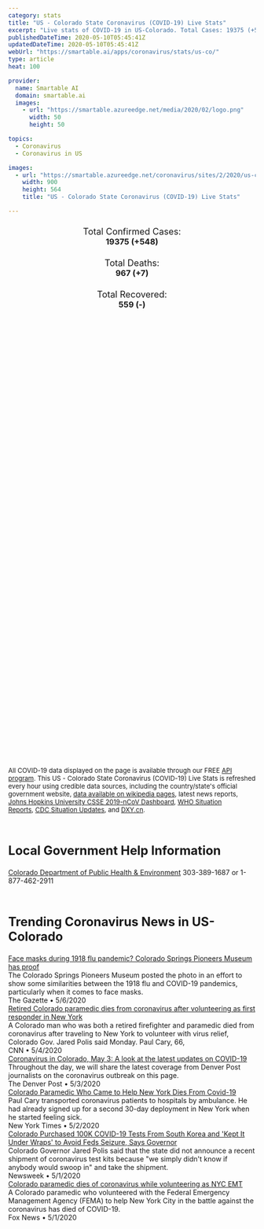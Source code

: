 ```yaml
---
category: stats
title: "US - Colorado State Coronavirus (COVID-19) Live Stats"
excerpt: "Live stats of COVID-19 in US-Colorado. Total Cases: 19375 (+548), Deaths: 967 (+7), Recoveries: 559(-)."
publishedDateTime: 2020-05-10T05:45:41Z
updatedDateTime: 2020-05-10T05:45:41Z
webUrl: "https://smartable.ai/apps/coronavirus/stats/us-co/"
type: article
heat: 100

provider:
  name: Smartable AI
  domain: smartable.ai
  images:
    - url: "https://smartable.azureedge.net/media/2020/02/logo.png"
      width: 50
      height: 50

topics:
  - Coronavirus
  - Coronavirus in US

images:
  - url: "https://smartable.azureedge.net/coronavirus/sites/2/2020/us-co.jpg"
    width: 900
    height: 564
    title: "US - Colorado State Coronavirus (COVID-19) Live Stats"

---
```

<div class="total-stats" style="text-align: center;">
    <h3>
	    <div style="font-size: 18px; font-weight: 400;">Total Confirmed Cases:</div>
	    19375 (<span class='red'>+548</span>)
    </h3>
    <h3>
	    <div style="font-size: 18px; font-weight: 400;">Total Deaths:</div>
	    967 (<span class='red'>+7</span>)
    </h3>
    <h3>
	    <div style="font-size: 18px; font-weight: 400;">Total Recovered:</div>
	    559 (-)
    </h3>
</div>

<script type="text/javascript" src="https://www.gstatic.com/charts/loader.js"></script>

<div id="time_series_chart" style="width: 100%; height: 400px;"></div>
<script type="text/javascript">
  google.charts.load('current', {'packages':['corechart']});
  google.charts.setOnLoadCallback(drawChart);
  function drawChart() {
    var data = google.visualization.arrayToDataTable([
      ['Date', 'Total Cases', 'Total Deaths', 'Total Recovered'],
      ['1/22/2020', 0, 0, 0],['1/23/2020', 0, 0, 0],['1/24/2020', 0, 0, 0],['1/25/2020', 0, 0, 0],['1/26/2020', 0, 0, 0],['1/27/2020', 0, 0, 0],['1/28/2020', 0, 0, 0],['1/29/2020', 0, 0, 0],['1/30/2020', 0, 0, 0],['1/31/2020', 0, 0, 0],['2/1/2020', 0, 0, 0],['2/2/2020', 0, 0, 0],['2/3/2020', 0, 0, 0],['2/4/2020', 0, 0, 0],['2/5/2020', 0, 0, 0],['2/6/2020', 0, 0, 0],['2/7/2020', 0, 0, 0],['2/8/2020', 0, 0, 0],['2/9/2020', 0, 0, 0],['2/10/2020', 0, 0, 0],['2/11/2020', 0, 0, 0],['2/12/2020', 0, 0, 0],['2/13/2020', 0, 0, 0],['2/14/2020', 0, 0, 0],['2/15/2020', 0, 0, 0],['2/16/2020', 0, 0, 0],['2/17/2020', 0, 0, 0],['2/18/2020', 0, 0, 0],['2/19/2020', 0, 0, 0],['2/20/2020', 0, 0, 0],['2/21/2020', 0, 0, 0],['2/22/2020', 0, 0, 0],['2/23/2020', 0, 0, 0],['2/24/2020', 0, 0, 0],['2/25/2020', 0, 0, 0],['2/26/2020', 0, 0, 0],['2/27/2020', 0, 0, 0],['2/28/2020', 0, 0, 0],['2/29/2020', 0, 0, 0],['3/1/2020', 0, 0, 0],['3/2/2020', 0, 0, 0],['3/3/2020', 0, 0, 0],['3/4/2020', 0, 0, 0],['3/5/2020', 0, 0, 0],['3/6/2020', 3, 0, 0],['3/7/2020', 7, 0, 0],['3/8/2020', 7, 0, 0],['3/9/2020', 7, 0, 0],['3/10/2020', 14, 0, 0],['3/11/2020', 27, 0, 0],['3/12/2020', 50, 0, 0],['3/13/2020', 76, 1, 0],['3/14/2020', 100, 1, 0],['3/15/2020', 133, 1, 0],['3/16/2020', 133, 1, 0],['3/17/2020', 185, 2, 0],['3/18/2020', 221, 2, 0],['3/19/2020', 277, 4, 0],['3/20/2020', 363, 4, 0],['3/21/2020', 476, 6, 0],['3/22/2020', 595, 7, 0],['3/23/2020', 723, 7, 0],['3/24/2020', 912, 11, 0],['3/25/2020', 1087, 20, 0],['3/26/2020', 1430, 19, 0],['3/27/2020', 1740, 31, 0],['3/28/2020', 2063, 44, 0],['3/29/2020', 2308, 47, 0],['3/30/2020', 2627, 51, 0],['3/31/2020', 2968, 69, 0],['4/1/2020', 3330, 80, 0],['4/2/2020', 3728, 97, 0],['4/3/2020', 4173, 111, 0],['4/4/2020', 4565, 126, 0],['4/5/2020', 4950, 140, 0],['4/6/2020', 5183, 150, 0],['4/7/2020', 5429, 179, 0],['4/8/2020', 5655, 193, 0],['4/9/2020', 6202, 226, 0],['4/10/2020', 6513, 250, 0],['4/11/2020', 6893, 274, 108],['4/12/2020', 7307, 289, 112],['4/13/2020', 7696, 306, 116],['4/14/2020', 7954, 327, 498],['4/15/2020', 8284, 354, 510],['4/16/2020', 8679, 372, 510],['4/17/2020', 9051, 389, 510],['4/18/2020', 9444, 411, 529],['4/19/2020', 9734, 420, 559],['4/20/2020', 10116, 447, 559],['4/21/2020', 10460, 484, 559],['4/22/2020', 10891, 506, 559],['4/23/2020', 11274, 550, 559],['4/24/2020', 12082, 550, 559],['4/25/2020', 12968, 680, 559],['4/26/2020', 13441, 684, 559],['4/27/2020', 13879, 708, 559],['4/28/2020', 14316, 737, 559],['4/29/2020', 14758, 767, 559],['4/30/2020', 15284, 777, 559],['5/1/2020', 15748, 800, 559],['5/2/2020', 16225, 832, 559],['5/3/2020', 16635, 842, 559],['5/4/2020', 16936, 854, 559],['5/5/2020', 17364, 903, 559],['5/6/2020', 17830, 921, 559],['5/7/2020', 18371, 944, 559],['5/8/2020', 18827, 960, 559],['5/9/2020', 19375, 967, 559],
    ]);
    var options = {
      curveType: 'none',
      chartArea: {'width': '80%', 'height': '80%'},
      legend: { position: 'top' },
      lineWidth: 5,
      colors: ['#f60109', '#444444', '#81B71F']
    };
    var chart = new google.visualization.LineChart(document.getElementById('time_series_chart'));
    chart.draw(data, options);
  }
</script>

<div id="geo_chart" style="width: 100%; height: 500px;"></div>
<script type="text/javascript">
  google.charts.load('current', {
    'packages':['geochart'],
    'mapsApiKey': 'AIzaSyDk1HhVhLaveyKrUhhHZ5YwzIpEcbdal6U'
  });
  google.charts.setOnLoadCallback(drawRegionsMap);
  function drawRegionsMap() {
    var data = google.visualization.arrayToDataTable([
      ['LATITUDE', 'LONGITUDE', 'DESCRIPTION', 'Total Cases', 'Total Deaths'],
      [39.7392, -104.9903, "Denver", 4001, 205],[39.7084, -104.7274, "Adams", 2205, 81],[39.6203, -104.3326, "Arapahoe", 3228, 177],[37.4767, -105.8396, "Alamosa", 25, 2],[40.8691, -104.2259, "Weld", 2120, 113],[37.3861, -102.2801, "Baca", 12, 0],[39.58, -105.2663, "Jefferson", 1627, 94],[40.0726, -105.5136, "Boulder", 757, 50],[38.9108, -104.4723, "El Paso", 1109, 78],[39.9541, -105.0527, "Broomfield", 195, 17],[39.6553, -106.8287, "Eagle", 558, 7],[38.5524, -106.0085, "Chaffee", 68, 16],[39.7241, -105.4306, "Clear Creek", 14, 1],[39.2587, -104.9389, "Douglas", 591, 28],[37.2086, -105.5667, "Costilla", 3, 0],[40.6956, -105.5943, "Larimer", 444, 19],[38.2209, -103.7567, "Crowley", 39, 1],[40.3134, -103.8023, "Morgan", 485, 22],[38.7053, -107.61, "Delta", 54, 1],[40.6818, -102.8395, "Logan", 389, 2],[38.5458, -106.9253, "Gunnison", 173, 6],[38.2351, -104.3434, "Pueblo", 176, 12],[39.2189, -104.5403, "Elbert", 39, 1],[39.5912, -106.064, "Summit", 162, 1],[38.362, -105.1417, "Fremont", 23, 0],[38.6084, -107.9827, "Montrose", 122, 11],[39.4667, -107.2599, "Garfield", 103, 2],[40.0565, -106.3782, "Grand", 5, 0],[37.0749, -107.5933, "La Plata", 65, 1],[38.0836, -107.0306, "Hinsdale", 3, 0],[38.6092, 106.5167, "Pitkin", 65, 3],[37.6307, -104.7818, "Huerfano", 3, 0],[40.2738, -106.9574, "Routt", 58, 6],[39.0877, -108.5673, "Mesa", 51, 0],[39.3038, -102.4234, "Kit Carson", 26, 2],[38.945, -105.1619, "Teller", 30, 2],[39.1361, -103.4735, "Lincoln", 4, 0],[38.1286, -108.2918, "San Miguel", 20, 0],[37.8488, -106.9252, "Mineral", 2, 0],[39.2467, -106.2935, "Lake", 23, 0],[40.5191, -108.0889, "Moffat", 6, 0],[37.5017, -108.66, "Montezuma", 23, 2],[38.0014, -103.5549, "Otero", 10, 1],[37.2675, -107.0301, "Archuleta", 8, 0],[38.7591, -105.5024, "Park", 15, 0],[37.6877, -106.586, "Rio Grande", 7, 0],[40.1644, -103.2206, "Washington", 9, 0],[39.7029, -102.2938, "Yuma", 10, 0],[38.0276, -107.6734, "Ouray", 6, 1],[40.6831, -102.1725, "Phillips", 8, 0],[37.1225, -104.7396, "Las Animas", 4, 0],[38.0862, -106.1407, "Saguache", 5, 0],[38.134, -105.4654, "Custer", 2, 0],[40.0498, -107.8953, "Rio Blanco", 1, 0],[39.7963, -105.5151, "Gilpin", 3, 0],[38.074, -102.6155, "Prowers", 8, 0],[37.7573704, -107.71625, "San Juan", 1, 0],[38.8002562, -102.6216211, "Cheyenne", 4, 0],[37.2689711, -106.2522143, "Conejos", 1, 0],
    ]);
    var options = {
      backgroundColor: {fill:'transparent',stroke:'#FFF' ,strokeWidth:0 }, 
      displayMode: 'markers',
      region: 'US-CO', 
      resolution: 'metros',
      colorAxis: {colors: ['#F27D81', '#f60109']},
      sizeAxis: {minSize:3,  maxSize:12},
    };
    var chart = new google.visualization.GeoChart(document.getElementById('geo_chart'));
    chart.draw(data, options);
  };
</script>

<div id="geo_table"></div>
<script type="text/javascript">
  google.charts.load('current', {'packages':['table']});
  google.charts.setOnLoadCallback(drawTable);
  function drawTable() {
    var data = new google.visualization.DataTable();
    data.addColumn('string', 'Location');
    data.addColumn('number', 'Total Cases');
    data.addColumn('number', 'New Cases');
    data.addColumn('number', 'Active Cases');
    data.addColumn('number', 'Total Deaths');
    data.addColumn('number', 'New Deaths');
    data.addColumn('number', 'Total Recovered');
    data.addRows([
      [{v:"Denver", f:"Denver"}, 4001, 109, 3426, 205, 3, 370],[{v:"Adams", f:"Adams"}, 2205, 88, 2124, 81, 1, 0],[{v:"Arapahoe", f:"Arapahoe"}, 3228, 80, 3051, 177, 0, 0],[{v:"Alamosa", f:"Alamosa"}, 25, 0, 23, 2, 0, 0],[{v:"Weld", f:"Weld"}, 2120, 33, 2007, 113, 0, 0],[{v:"Baca", f:"Baca"}, 12, 0, 12, 0, 0, 0],[{v:"Jefferson", f:"Jefferson"}, 1627, 53, 1533, 94, 1, 0],[{v:"Boulder", f:"Boulder"}, 757, 14, 550, 50, 0, 157],[{v:"El Paso", f:"El Paso"}, 1109, 12, 1031, 78, 0, 0],[{v:"Broomfield", f:"Broomfield"}, 195, 4, 178, 17, 1, 0],[{v:"Eagle", f:"Eagle"}, 558, 3, 551, 7, 0, 0],[{v:"Chaffee", f:"Chaffee"}, 68, 0, 52, 16, 0, 0],[{v:"Clear Creek", f:"Clear Creek"}, 14, 0, 13, 1, 0, 0],[{v:"Douglas", f:"Douglas"}, 591, 7, 563, 28, 1, 0],[{v:"Costilla", f:"Costilla"}, 3, 0, 3, 0, 0, 0],[{v:"Larimer", f:"Larimer"}, 444, 7, 425, 19, 0, 0],[{v:"Crowley", f:"Crowley"}, 39, 14, 38, 1, 0, 0],[{v:"Morgan", f:"Morgan"}, 485, 22, 463, 22, 0, 0],[{v:"Delta", f:"Delta"}, 54, 0, 53, 1, 0, 0],[{v:"Logan", f:"Logan"}, 389, 39, 387, 2, 0, 0],[{v:"Gunnison", f:"Gunnison"}, 173, 0, 167, 6, 0, 0],[{v:"Pueblo", f:"Pueblo"}, 176, 6, 164, 12, 0, 0],[{v:"Elbert", f:"Elbert"}, 39, 0, 38, 1, 0, 0],[{v:"Summit", f:"Summit"}, 162, 6, 161, 1, 0, 0],[{v:"Fremont", f:"Fremont"}, 23, 0, 23, 0, 0, 0],[{v:"Montrose", f:"Montrose"}, 122, 1, 111, 11, 0, 0],[{v:"Garfield", f:"Garfield"}, 103, 1, 101, 2, 0, 0],[{v:"Grand", f:"Grand"}, 5, 0, 5, 0, 0, 0],[{v:"La Plata", f:"La Plata"}, 65, 1, 64, 1, 1, 0],[{v:"Hinsdale", f:"Hinsdale"}, 3, 0, 3, 0, 0, 0],[{v:"Pitkin", f:"Pitkin"}, 65, 0, 62, 3, 0, 0],[{v:"Huerfano", f:"Huerfano"}, 3, 0, 3, 0, 0, 0],[{v:"Routt", f:"Routt"}, 58, 0, 52, 6, 0, 0],[{v:"Mesa", f:"Mesa"}, 51, 1, 19, 0, 0, 32],[{v:"Kit Carson", f:"Kit Carson"}, 26, 2, 24, 2, 0, 0],[{v:"Teller", f:"Teller"}, 30, 0, 28, 2, 0, 0],[{v:"Lincoln", f:"Lincoln"}, 4, 0, 4, 0, 0, 0],[{v:"San Miguel", f:"San Miguel"}, 20, 0, 20, 0, 0, 0],[{v:"Mineral", f:"Mineral"}, 2, 0, 2, 0, 0, 0],[{v:"Lake", f:"Lake"}, 23, 0, 23, 0, 0, 0],[{v:"Moffat", f:"Moffat"}, 6, 0, 6, 0, 0, 0],[{v:"Montezuma", f:"Montezuma"}, 23, 0, 21, 2, 0, 0],[{v:"Otero", f:"Otero"}, 10, 0, 9, 1, 0, 0],[{v:"Archuleta", f:"Archuleta"}, 8, 0, 8, 0, 0, 0],[{v:"Park", f:"Park"}, 15, 0, 15, 0, 0, 0],[{v:"Rio Grande", f:"Rio Grande"}, 7, 0, 7, 0, 0, 0],[{v:"Washington", f:"Washington"}, 9, 0, 9, 0, 0, 0],[{v:"Yuma", f:"Yuma"}, 10, 0, 10, 0, 0, 0],[{v:"Ouray", f:"Ouray"}, 6, 0, 5, 1, 0, 0],[{v:"Phillips", f:"Phillips"}, 8, 1, 8, 0, 0, 0],[{v:"Las Animas", f:"Las Animas"}, 4, 0, 4, 0, 0, 0],[{v:"Saguache", f:"Saguache"}, 5, 1, 5, 0, 0, 0],[{v:"Custer", f:"Custer"}, 2, 0, 2, 0, 0, 0],[{v:"Rio Blanco", f:"Rio Blanco"}, 1, 0, 1, 0, 0, 0],[{v:"Gilpin", f:"Gilpin"}, 3, 2, 3, 0, 0, 0],[{v:"Prowers", f:"Prowers"}, 8, 0, 8, 0, 0, 0],[{v:"San Juan", f:"San Juan"}, 1, 0, 1, 0, 0, 0],[{v:"Cheyenne", f:"Cheyenne"}, 4, 2, 4, 0, 0, 0],[{v:"Conejos", f:"Conejos"}, 1, 0, 1, 0, 0, 0],
    ]);
    data.setProperty(0, 0, 'style', 'min-width:100px');
    var table = new google.visualization.Table(document.getElementById('geo_table'));
    table.draw(data, {allowHtml: true, sortColumn: 2, sortAscending: false, width: '660px', height: '100%'});
  }
</script>

<span style="font-size: 13px">All COVID-19 data displayed on the page is available through our FREE <a href="https://developer.smartable.ai">API program</a>. This US - Colorado State Coronavirus (COVID-19) Live Stats is refreshed every hour using credible data sources, including the country/state's official government website, <a href="https://en.wikipedia.org/wiki/2019%E2%80%9320_coronavirus_pandemic" target="_blank">data available on wikipedia pages</a>, latest news reports, <a href="https://systems.jhu.edu/research/public-health/ncov/" target="_blank">Johns Hopkins University CSSE 2019-nCoV Dashboard</a>, <a href="https://www.who.int/emergencies/diseases/novel-coronavirus-2019/situation-reports" target="_blank">WHO Situation Reports</a>, <a href="https://www.cdc.gov/coronavirus/2019-ncov/index.html" target="_blank">CDC Situation Updates</a>, and <a href="https://ncov.dxy.cn/ncovh5/view/pneumonia" target="_blank">DXY.cn</a>.</span>

<h2 id="news" class="center" style="margin-top: 60px; font-size: 25px;">Local Government Help Information</h2>
<div class="info center">
<a href="https://www.colorado.gov/pacific/cdphe/2019-novel-coronavirus" target="_blank">Colorado Department of Public Health & Environment</a> 303-389-1687 or 1-877-462-2911
</div>
<h2 id="news" class="center" style="margin-top: 60px; font-size: 25px;">Trending Coronavirus News in US-Colorado</h2>
<div class="row">
<div class="col-md-6 col-sm-12">
  <div class="content-card">
	<a href="https://gazette.com/news/face-masks-during-1918-flu-pandemic-colorado-springs-pioneers-museum-has-proof/article_ca7f20e4-8fbc-11ea-94e3-9b36fe303913.html"><div class="card-image" style="background-image: url(https://bloximages.newyork1.vip.townnews.com/gazette.com/content/tncms/assets/v3/editorial/e/94/e94bfd52-8fea-11ea-b9e6-6f9b8afe1337/5eb2fb148d024.image.jpg?crop=866%2C566%2C17%2C72&resize=866%2C566&order=crop%2Cresize)"></div></a>
	<div class="content">
		<div class="card-title"><a href="https://gazette.com/news/face-masks-during-1918-flu-pandemic-colorado-springs-pioneers-museum-has-proof/article_ca7f20e4-8fbc-11ea-94e3-9b36fe303913.html">Face masks during 1918 flu pandemic? Colorado Springs Pioneers Museum has proof</a></div>
		<div class="card-excerpt">The Colorado Springs Pioneers Museum posted the photo in an effort to show some similarities between the 1918 flu and COVID-19 pandemics, particularly when it comes to face masks.</div>
		<div class="card-meta">
			<span class="card-provider">The Gazette</span> • <span class="card-date">5/6/2020</span>
		</div>
	</div>
  </div>
</div>
<div class="col-md-6 col-sm-12">
  <div class="content-card">
	<a href="https://www.cnn.com/2020/05/04/us/retired-colorado-paramedic-obit/index.html"><div class="card-image" style="background-image: url(https://cdn.cnn.com/cnnnext/dam/assets/200504200453-paul-cary-uniform-super-tease.jpg)"></div></a>
	<div class="content">
		<div class="card-title"><a href="https://www.cnn.com/2020/05/04/us/retired-colorado-paramedic-obit/index.html">Retired Colorado paramedic dies from coronavirus after volunteering as first responder in New York</a></div>
		<div class="card-excerpt">A Colorado man who was both a retired firefighter and paramedic died from coronavirus after traveling to New York to volunteer with virus relief, Colorado Gov. Jared Polis said Monday. Paul Cary, 66,</div>
		<div class="card-meta">
			<span class="card-provider">CNN</span> • <span class="card-date">5/4/2020</span>
		</div>
	</div>
  </div>
</div>
<div class="col-md-6 col-sm-12">
  <div class="content-card">
	<a href="https://www.denverpost.com/2020/05/03/coronavirus-colorado-updates-may-3-covid-19/"><div class="card-image" style="background-image: url(https://www.denverpost.com/wp-content/uploads/2020/04/TDP-L-BEEF_DONATIONS__HHR6111.jpg?w=1024&h=683)"></div></a>
	<div class="content">
		<div class="card-title"><a href="https://www.denverpost.com/2020/05/03/coronavirus-colorado-updates-may-3-covid-19/">Coronavirus in Colorado, May 3: A look at the latest updates on COVID-19</a></div>
		<div class="card-excerpt">Throughout the day, we will share the latest coverage from Denver Post journalists on the coronavirus outbreak on this page.</div>
		<div class="card-meta">
			<span class="card-provider">The Denver Post</span> • <span class="card-date">5/3/2020</span>
		</div>
	</div>
  </div>
</div>
<div class="col-md-6 col-sm-12">
  <div class="content-card">
	<a href="https://www.nytimes.com/2020/05/02/nyregion/paramedic-paul-cary-coronavirus-nyc.html"><div class="card-image" style="background-image: url(https://static01.nyt.com/images/2020/05/02/multimedia/02xp-paramedic-promo/02xp-paramedic-promo-facebookJumbo.jpg)"></div></a>
	<div class="content">
		<div class="card-title"><a href="https://www.nytimes.com/2020/05/02/nyregion/paramedic-paul-cary-coronavirus-nyc.html">Colorado Paramedic Who Came to Help New York Dies From Covid-19</a></div>
		<div class="card-excerpt">Paul Cary transported coronavirus patients to hospitals by ambulance. He had already signed up for a second 30-day deployment in New York when he started feeling sick.</div>
		<div class="card-meta">
			<span class="card-provider">New York Times</span> • <span class="card-date">5/2/2020</span>
		</div>
	</div>
  </div>
</div>
<div class="col-md-6 col-sm-12">
  <div class="content-card">
	<a href="https://www.newsweek.com/colorado-purchased-100k-covid-19-tests-south-korea-kept-it-under-wraps-avoid-feds-seizure-1501554"><div class="card-image" style="background-image: url(https://d.newsweek.com/en/full/1586728/jared-polis.jpg)"></div></a>
	<div class="content">
		<div class="card-title"><a href="https://www.newsweek.com/colorado-purchased-100k-covid-19-tests-south-korea-kept-it-under-wraps-avoid-feds-seizure-1501554">Colorado Purchased 100K COVID-19 Tests From South Korea and 'Kept It Under Wraps' to Avoid Feds Seizure, Says Governor</a></div>
		<div class="card-excerpt">Colorado Governor Jared Polis said that the state did not announce a recent shipment of coronavirus test kits because "we simply didn't know if anybody would swoop in" and take the shipment.</div>
		<div class="card-meta">
			<span class="card-provider">Newsweek</span> • <span class="card-date">5/1/2020</span>
		</div>
	</div>
  </div>
</div>
<div class="col-md-6 col-sm-12">
  <div class="content-card">
	<a href="https://www.foxnews.com/us/colorado-paramedic-dies-of-coronavirus-serving-as-volunteer-emt-in-new-york-city"><div class="card-image" style="background-image: url(https://a57.foxnews.com/static.foxnews.com/foxnews.com/content/uploads/2020/05/640/320/Paul-Cary-Ambulnz.jpg?ve=1&tl=1)"></div></a>
	<div class="content">
		<div class="card-title"><a href="https://www.foxnews.com/us/colorado-paramedic-dies-of-coronavirus-serving-as-volunteer-emt-in-new-york-city">Colorado paramedic dies of coronavirus while volunteering as NYC EMT</a></div>
		<div class="card-excerpt">A Colorado paramedic who volunteered with the Federal Emergency Management Agency (FEMA) to help New York City in the battle against the coronavirus has died of COVID-19.</div>
		<div class="card-meta">
			<span class="card-provider">Fox News</span> • <span class="card-date">5/1/2020</span>
		</div>
	</div>
  </div>
</div>

</div>

